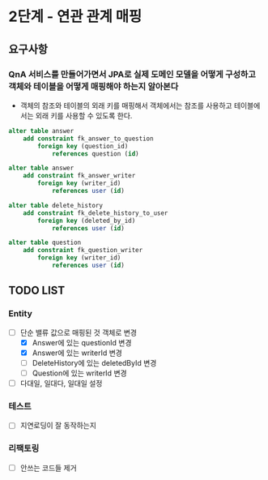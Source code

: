 # 2단계 - 연관 관계 매핑

## 요구사항

### QnA 서비스를 만들어가면서 JPA로 실제 도메인 모델을 어떻게 구성하고 객체와 테이블을 어떻게 매핑해야 하는지 알아본다

- 객체의 참조와 테이블의 외래 키를 매핑해서 객체에서는 참조를 사용하고 테이블에서는 외래 키를 사용할 수 있도록 한다.

```SQL
alter table answer
    add constraint fk_answer_to_question
        foreign key (question_id)
            references question (id)

alter table answer
    add constraint fk_answer_writer
        foreign key (writer_id)
            references user (id)

alter table delete_history
    add constraint fk_delete_history_to_user
        foreign key (deleted_by_id)
            references user (id)

alter table question
    add constraint fk_question_writer
        foreign key (writer_id)
            references user (id)
```

## TODO LIST

### Entity

- [ ] 단순 밸류 값으로 매핑된 것 객체로 변경
  - [X] Answer에 있는 questionId 변경
  - [X] Answer에 있는 writerId 변경
  - [ ] DeleteHistory에 있는 deletedById 변경
  - [ ] Question에 있는 writerId 변경
- [ ] 다대일, 일대다, 일대일 설정

### 테스트

- [ ] 지연로딩이 잘 동작하는지

### 리팩토링

- [ ] 안쓰는 코드들 제거

